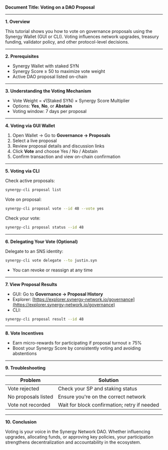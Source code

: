 **Document Title: Voting on a DAO Proposal**

---

**1. Overview**

This tutorial shows you how to vote on governance proposals using the Synergy Wallet (GUI or CLI). Voting influences network upgrades, treasury funding, validator policy, and other protocol-level decisions.

---

**2. Prerequisites**

* Synergy Wallet with staked SYN
* Synergy Score ≥ 50 to maximize vote weight
* Active DAO proposal listed on-chain

---

**3. Understanding the Voting Mechanism**

* Vote Weight = √(Staked SYN) × Synergy Score Multiplier
* Options: **Yes**, **No**, or **Abstain**
* Voting window: 7 days per proposal

---

**4. Voting via GUI Wallet**

1. Open Wallet → Go to **Governance → Proposals**
2. Select a live proposal
3. Review proposal details and discussion links
4. Click **Vote** and choose Yes / No / Abstain
5. Confirm transaction and view on-chain confirmation

---

**5. Voting via CLI**

Check active proposals:

```bash
synergy-cli proposal list
```

Vote on proposal:

```bash
synergy-cli proposal vote --id 48 --vote yes
```

Check your vote:

```bash
synergy-cli proposal status --id 48
```

---

**6. Delegating Your Vote (Optional)**

Delegate to an SNS identity:

```bash
synergy-cli vote delegate --to justin.syn
```

* You can revoke or reassign at any time

---

**7. View Proposal Results**

* GUI: Go to **Governance → Proposal History**
* Explorer: [https://explorer.synergy-network.io/governance](https://explorer.synergy-network.io/governance)
* CLI:

```bash
synergy-cli proposal result --id 48
```

---

**8. Vote Incentives**

* Earn micro-rewards for participating if proposal turnout ≥ 75%
* Boost your Synergy Score by consistently voting and avoiding abstentions

---

**9. Troubleshooting**

| Problem             | Solution                                     |
| ------------------- | -------------------------------------------- |
| Vote rejected       | Check your SP and staking status             |
| No proposals listed | Ensure you're on the correct network         |
| Vote not recorded   | Wait for block confirmation; retry if needed |

---

**10. Conclusion**

Voting is your voice in the Synergy Network DAO. Whether influencing upgrades, allocating funds, or approving key policies, your participation strengthens decentralization and accountability in the ecosystem.
